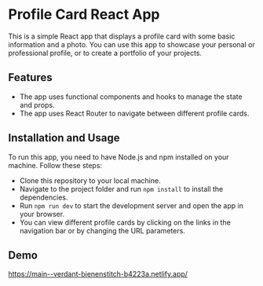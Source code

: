 # Profile Card React App

This is a simple React app that displays a profile card with some basic information and a photo. You can use this app to showcase your personal or professional profile, or to create a portfolio of your projects.

## Features

- The app uses functional components and hooks to manage the state and props.
- The app uses React Router to navigate between different profile cards.

## Installation and Usage

To run this app, you need to have Node.js and npm installed on your machine. Follow these steps:

- Clone this repository to your local machine.
- Navigate to the project folder and run `npm install` to install the dependencies.
- Run `npm run dev` to start the development server and open the app in your browser.
- You can view different profile cards by clicking on the links in the navigation bar or by changing the URL parameters.

## Demo
https://main--verdant-bienenstitch-b4223a.netlify.app/

